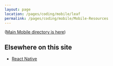 ```yaml
---
layout: page
location: /pages/coding/mobile/leaf
permalink: /pages/coding/mobile/Mobile-Resources
---
```


([Main Mobile directory is here](/pages/coding/Mobile))

## Elsewhere on this site

- [React Native](/pages/coding/webdev/js/React-Native)

